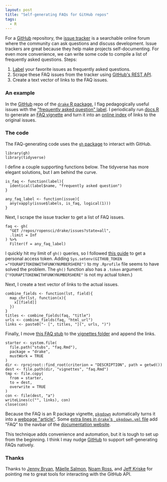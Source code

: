 ```yaml
---
layout: post
title: "Self-generating FAQs for GitHub repos"
tags: 
  - R
---
```


For a <a href = "https://github.com/">GitHub</a> repository, the [issue tracker](https://help.github.com/articles/about-issues/) is a searchable online forum where the community can ask questions and discuss development. Issue trackers are great because they help make projects self-documenting. For even more convenience, we can write some code to compile a list of frequently asked questions. Steps:

1. [Label](https://help.github.com/articles/about-labels/) your favorite issues as frequently asked questions.
1. Scrape these FAQ issues from the tracker using [GitHub's REST API](https://developer.github.com/v3/).
1. Create a text vector of links to the FAQ issues.

<h3>An example</h3>

In the <a href = "https://github.com/">GitHub</a> repo of the <a href="https://github.com/ropensci/drake"><code>drake</code> R package</a>, I flag pedagogically useful issues with the <a href="https://github.com/ropensci/drake/issues?q=is%3Aissue+is%3Aclosed+label%3A%22frequently+asked+question%22">"frequently asked question" label</a>. I periodically run <a href="https://github.com/ropensci/drake/blob/master/docs.R">docs.R</a> to generate an <a href="https://github.com/ropensci/drake/blob/master/vignettes/faq.Rmd">FAQ vignette</a> and turn it into an <a href="https://ropensci.github.io/drake/articles/faq.html">online index</a> of links to the original issues.

<h3>The code</h3>

The FAQ-generating code uses the <a href="https://github.com/r-lib/gh"><code>gh</code> package</a> to interact with GitHub.

<pre><code>library(gh)
library(tidyverse)
</code></pre>

I define a couple supporting functions below. The tidyverse has more elegant solutions, but I am behind the curve.

<pre><code>is_faq <- function(label){
  identical(label$name, "frequently asked question")
}

any_faq_label <- function(issue){
  any(vapply(issue$labels, is_faq, logical(1)))
}
</code></pre>

Next, I scrape the issue tracker to get a list of FAQ issues.

<pre><code>faq <- gh(
  "GET /repos/ropensci/drake/issues?state=all",
  .limit = Inf
) %>%
  Filter(f = any_faq_label)
</code></pre>

I quickly hit my limit of <code>gh()</code> queries, so I followed <a href="https://gist.github.com/christopheranderton/8644743">this guide</a> to get a personal access token. Adding <code>Sys.setenv(GITHUB_TOKEN ="YOURAPITOKENWITHFUNKYNUMBERSHERE")</code> to my <code>.Rprofile</code> file seems to have solved the problem. The <code>gh()</code> function also has a <code>.token</code> argument. (<code>"YOURAPITOKENWITHFUNKYNUMBERSHERE"</code> is not my actual token.)

Next, I create a text vector of links to the actual issues.

<pre><code>combine_fields <- function(lst, field){
  map_chr(lst, function(x){
    x[[field]]
  })
}
titles <- combine_fields(faq, "title")
urls <- combine_fields(faq, "html_url")
links <- paste0("- [", titles, "](", urls, ")")
</code></pre>

Finally, I move <a href="https://github.com/ropensci/drake/blob/master/inst/stubs/faq.Rmd">this FAQ stub</a> to the <a href="https://github.com/ropensci/drake/tree/master/vignettes">vignettes folder</a> and append the links.

<pre><code>starter <- system.file(
  file.path("stubs", "faq.Rmd"),
  package = "drake",
  mustWork = TRUE
)
dir <- rprojroot::find_root(criterion = "DESCRIPTION", path = getwd())
dest <- file.path(dir, "vignettes", "faq.Rmd")
tmp <- file.copy(
  from = starter,
  to = dest,
  overwrite = TRUE
)
con <- file(dest, "a")
writeLines(c("", links), con)
close(con)
</code></pre>

Because the FAQ is an R package vignette, <a href="https://github.com/r-lib/pkgdown"><code>pkgdown</code></a> automatically turns it into a <a href="https://ropensci.github.io/drake/articles/faq.html">webpage "article"</a>. Some <a href="https://github.com/ropensci/drake/blob/65023735e670ac11f647f5893511b6c2381e78b7/_pkgdown.yml#L13">extra lines in <code>drake</code>'s <code>_pkgdown.yml</code> file</a> add "FAQ" to the navbar of the <a href="https://ropensci.github.io/drake/index.html">documentation website</a>.

This technique adds convenience and automation, but it is tough to set up from the beginning. I think I may nudge <a href="http://github.com/">GitHub</a> to support self-generating FAQs natively.

<h3>Thanks</h3>

Thanks to <a href="https://github.com/jennybc">Jenny Bryan</a>, <a href="https://github.com/maelle">Mäelle Salmon</a>, <a href="https://github.com/noamross">Noam Ross</a>, and <a href="https://github.com/jekriske">Jeff Kriske</a> for pointing me to great tools for interacting with the GitHub API.